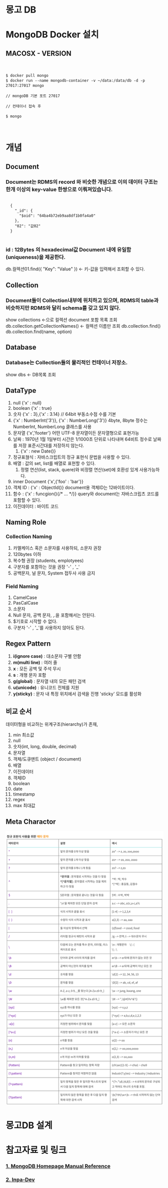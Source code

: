 # 몽고 DB


# MongoDB Docker 설치

## MACOSX - VERSION
<pre>
<code>

$ docker pull mongo
$ docker run --name mongodb-container -v ~/data:/data/db -d -p 27017:27017 mongo

// mongoDB 기본 포트 27017

// 컨테이너 접속 후 

$ mongo

</code>
</pre>

# 개념

## Document
### Document는 RDMS의 record 와 비슷한 개념으로 이의 데이터 구조는 한개 이상의 key-value 한쌍으로 이뤄져있습니다. 
<pre>
<code>
  {
    "_id": {
      "$oid": "64ba4b72eb9aa8df1b0fa4a0"
    },
    "02": "값02"
  }
</code>
</pre>

### id : 12Bytes 의 hexadecimal값 Document 내에 유일함(uniqueness)을 제공한다.

db.컬렉션01.find({ "Key": "Value" }) <- 키-값을 입력해서 조회할 수 있다.

## Collection

### Document들이 Collection내부에 위치하고 있으며, RDMS의 table과 비슷하지만 RDMS와 달리 schema를 갖고 있지 않다.

show collections <-으로 컬렉션 document 포함 목록 조회
db.collection.getCollectionNames() <- 컬렉션 이름만 조회
db.collection.find()
db.collection.find(name, option)  

## Database
### Database는 Collection들의 물리적인 컨테이너 저장소.
show dbs <- DB목록 조회


## DataType
1. null {'x' : null}
2. boolean {'x' : true}
3. 숫자 {'x' : 3},{'x' : 3.14} // 64bit 부동소수점 수를 기본
4. {'x' : NumberInt('3')}, {'x' : NumberLong('3')} 4byte, 8byte 정수는 NumberInt, NumberLong 클래스를 사용
5. 문자열 {'x','footer'} 어떤 UTF-8 문자열이든 문자열형으로 표현가능
6. 날짜 : 1970년 1월 1일부터 시간은 1/1000초 단위로 나타내며 64비트 정수로 날짜를 저장 표준시간대를 저장하지 않는다.
   1. {'x' : new Date()}
7. 정규표혆식 : 자바스크립트의 정규 표현식 문법을 사용할 수 있다.
8. 배열 : 값의 set, list를 배열로 표현할 수 있다.
   1. 정렬 연산(list, stack, quere)와 비정렬 연산(set)에 호환성 있게 사용가능하다.
9.  inner Document {'x',{'foo' : 'bar'}}
10. 객체 ID : {'x' : ObjectId()} document용 객체ID는 12바이트이다.
11. 함수 : {'x' : funcgion(){/* ... */}} query와 document는 자바스크립츠 코드를 포함할 수 있다.
12. 이진데이터 : 바이트 코드


## Naming Role
### Collection Naming
1. 카멜케이스 혹은 소문자를 사용하되, 소문자 권장
2. 120bytes 이하
3. 복수형 권장 (students, emplotyees)
4. 구분자를 포함하는 것을 권장 '-' , '_'
5. 공백문자, 널 문자, System 접두사 사용 금지

### Field Naming
1. CamelCase
2. PasCalCase
3. 소문자
4. Null 문자, 공백 문자, ,.을 포함해서는 안된다.
5. $기호로 시작할 수 없다.
6. 구분자 '-' , '_'를 사용하지 않아도 된다.


## Regex Pattern
1. **i(ignore case)** : 대소문자 구별 안함
2. **m(multi line)** : 여러 줄
3. **x** : 모든 공백 및 주석 무시
4. **s** : 개행 문자 포함 
5. **g(global)** : 문자열 내의 모든 패턴 검색
6. **u(unicode)** : 유니코드 전체를 지원
7. **y(sticky)** : 문자 내 특정 위치에서 검색을 진행 'sticky' 모드를 활성화


## 비교 순서
데이텨형을 비교하는 위계구조(hierarchy)가 존재,
1. min 최소값
2. null
3. 숫자(int, long, double, decimal)
4. 문자열
5. 객체/도큐맨트 (object / document)
6. 배열
7. 이진데이터
8. 객체ID
9. boolean
10. date
11. timestamp
12. regex
13. max 최대값

## Meta Charactor
![](./03_Document/regex.jpg)



# 몽고DB 설계


# 참고자료 및 링크
### [1. MongoDB Homepage Manual Reference](https://www.mongodb.com/docs/manual/reference/)
### [2. Inpa-Dev](https://inpa.tistory.com/entry/MONGO-%F0%9F%93%9A-%EB%AA%BD%EA%B3%A0%EB%94%94%EB%B9%84-%EC%BF%BC%EB%A6%AC-%EC%A0%95%EB%A6%AC#%EC%BB%AC%EB%A0%89%EC%85%98_%EC%A1%B0%ED%9A%8C)